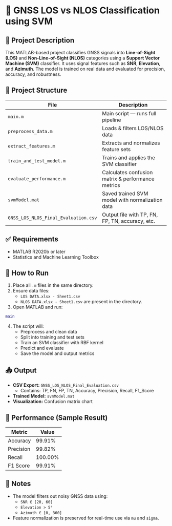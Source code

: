 # 📡 GNSS LOS vs NLOS Classification using SVM

## 📝 Project Description
This MATLAB-based project classifies GNSS signals into **Line-of-Sight (LOS)** and **Non-Line-of-Sight (NLOS)** categories using a **Support Vector Machine (SVM)** classifier. It uses signal features such as **SNR**, **Elevation**, and **Azimuth**. The model is trained on real data and evaluated for precision, accuracy, and robustness.

## 📁 Project Structure

| File                          | Description                                      |
|-------------------------------|--------------------------------------------------|
| `main.m`                      | Main script — runs full pipeline                 |
| `preprocess_data.m`           | Loads & filters LOS/NLOS data                   |
| `extract_features.m`          | Extracts and normalizes feature sets            |
| `train_and_test_model.m`      | Trains and applies the SVM classifier           |
| `evaluate_performance.m`      | Calculates confusion matrix & performance metrics |
| `svmModel.mat`                | Saved trained SVM model with normalization data |
| `GNSS_LOS_NLOS_Final_Evaluation.csv` | Output file with TP, FN, FP, TN, accuracy, etc. |

## ✅ Requirements

- MATLAB R2020b or later
- Statistics and Machine Learning Toolbox

## 🚀 How to Run

1. Place all `.m` files in the same directory.
2. Ensure data files:
   - `LOS DATA.xlsx - Sheet1.csv`
   - `NLOS DATA.xlsx - Sheet1.csv`
   are present in the directory.
3. Open MATLAB and run:

```matlab
main
```

4. The script will:
   - Preprocess and clean data
   - Split into training and test sets
   - Train an SVM classifier with RBF kernel
   - Predict and evaluate
   - Save the model and output metrics

## 📤 Output

- **CSV Export:** `GNSS_LOS_NLOS_Final_Evaluation.csv`
  - Contains: TP, FN, FP, TN, Accuracy, Precision, Recall, F1_Score
- **Trained Model:** `svmModel.mat`
- **Visualization:** Confusion matrix chart

## 🎯 Performance (Sample Result)

| Metric     | Value   |
|------------|---------|
| Accuracy   | 99.91%  |
| Precision  | 99.82%  |
| Recall     | 100.00% |
| F1 Score   | 99.91%  |

## 📌 Notes

- The model filters out noisy GNSS data using:
  - `SNR ∈ [20, 60]`
  - `Elevation > 5°`
  - `Azimuth ∈ [0, 360]`
- Feature normalization is preserved for real-time use via `mu` and `sigma`.
